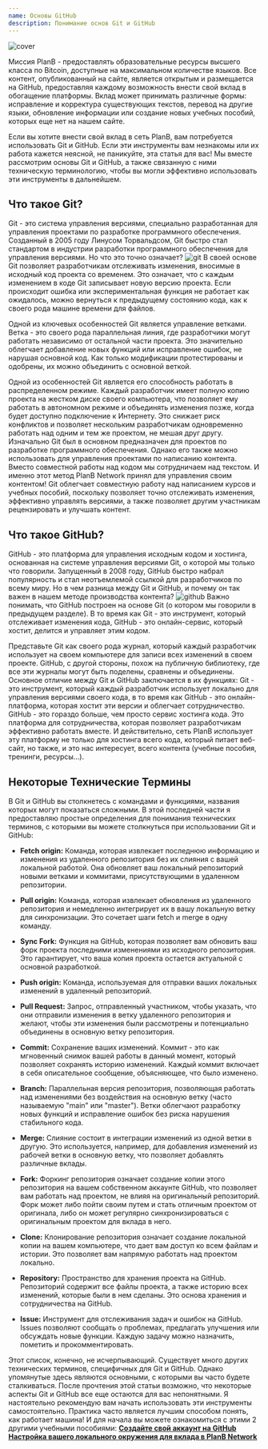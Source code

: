 ```yaml
---
name: Основы GitHub
description: Понимание основ Git и GitHub
---
```


![cover](assets/cover.webp)

Миссия PlanB - предоставлять образовательные ресурсы высшего класса по Bitcoin, доступные на максимальном количестве языков. Все контент, опубликованный на сайте, является открытым и размещается на GitHub, предоставляя каждому возможность внести свой вклад в обогащение платформы. Вклад может принимать различные формы: исправление и корректура существующих текстов, перевод на другие языки, обновление информации или создание новых учебных пособий, которых еще нет на нашем сайте.

Если вы хотите внести свой вклад в сеть PlanB, вам потребуется использовать Git и GitHub. Если эти инструменты вам незнакомы или их работа кажется неясной, не паникуйте, эта статья для вас! Мы вместе рассмотрим основы Git и GitHub, а также связанную с ними техническую терминологию, чтобы вы могли эффективно использовать эти инструменты в дальнейшем.

## Что такое Git?

Git - это система управления версиями, специально разработанная для управления проектами по разработке программного обеспечения. Созданный в 2005 году Линусом Торвальдсом, Git быстро стал стандартом в индустрии разработки программного обеспечения для управления версиями. Но что это точно означает?
![git](assets/1.webp)
В своей основе Git позволяет разработчикам отслеживать изменения, вносимые в исходный код проекта со временем. Это означает, что с каждым изменением в коде Git записывает новую версию проекта. Если происходит ошибка или экспериментальная функция не работает как ожидалось, можно вернуться к предыдущему состоянию кода, как к своего рода машине времени для файлов.

Одной из ключевых особенностей Git является управление ветками. Ветка - это своего рода параллельная линия, где разработчики могут работать независимо от остальной части проекта. Это значительно облегчает добавление новых функций или исправление ошибок, не нарушая основной код. Как только модификации протестированы и одобрены, их можно объединить с основной веткой.

Одной из особенностей Git является его способность работать в распределенном режиме. Каждый разработчик имеет полную копию проекта на жестком диске своего компьютера, что позволяет ему работать в автономном режиме и объединять изменения позже, когда будет доступно подключение к Интернету. Это снижает риск конфликтов и позволяет нескольким разработчикам одновременно работать над одним и тем же проектом, не мешая друг другу.
Изначально Git был в основном предназначен для проектов по разработке программного обеспечения. Однако его также можно использовать для управления проектами по написанию контента. Вместо совместной работы над кодом мы сотрудничаем над текстом. И именно этот метод PlanB Network принял для управления своим контентом! Git облегчает совместную работу над написанием курсов и учебных пособий, поскольку позволяет точно отслеживать изменения, эффективно управлять версиями, а также позволяет другим участникам рецензировать и улучшать контент.
## Что такое GitHub?

GitHub - это платформа для управления исходным кодом и хостинга, основанная на системе управления версиями Git, о которой мы только что говорили. Запущенный в 2008 году, GitHub быстро набрал популярность и стал неотъемлемой ссылкой для разработчиков по всему миру. Но в чем разница между Git и GitHub, и почему он так важен в нашем методе производства контента?
![github](assets/2.webp)
Важно понимать, что GitHub построен на основе Git (о котором мы говорили в предыдущем разделе). В то время как Git - это инструмент, который отслеживает изменения кода, GitHub - это онлайн-сервис, который хостит, делится и управляет этим кодом.

Представьте Git как своего рода журнал, который каждый разработчик использует на своем компьютере для записи всех изменений в своем проекте. GitHub, с другой стороны, похож на публичную библиотеку, где все эти журналы могут быть поделены, сравнены и объединены.
Основное отличие между Git и GitHub заключается в их функциях: Git - это инструмент, который каждый разработчик использует локально для управления версиями своего кода, в то время как GitHub - это онлайн-платформа, которая хостит эти версии и облегчает сотрудничество.
GitHub - это гораздо больше, чем просто сервис хостинга кода. Это платформа для сотрудничества, которая позволяет разработчикам эффективно работать вместе. И действительно, сеть PlanB использует эту платформу не только для хостинга всего кода, который питает веб-сайт, но также, и это нас интересует, всего контента (учебные пособия, тренинги, ресурсы...).

## Некоторые Технические Термины

В Git и GitHub вы столкнетесь с командами и функциями, названия которых могут показаться сложными. В этой последней части я предоставляю простые определения для понимания технических терминов, с которыми вы можете столкнуться при использовании Git и GitHub:

- **Fetch origin:** Команда, которая извлекает последнюю информацию и изменения из удаленного репозитория без их слияния с вашей локальной работой. Она обновляет ваш локальный репозиторий новыми ветками и коммитами, присутствующими в удаленном репозитории.

- **Pull origin:** Команда, которая извлекает обновления из удаленного репозитория и немедленно интегрирует их в вашу локальную ветку для синхронизации. Это сочетает шаги fetch и merge в одну команду.
- **Sync Fork:** Функция на GitHub, которая позволяет вам обновить ваш форк проекта последними изменениями из исходного репозитория. Это гарантирует, что ваша копия проекта остается актуальной с основной разработкой.
- **Push origin:** Команда, используемая для отправки ваших локальных изменений в удаленный репозиторий.

- **Pull Request:** Запрос, отправленный участником, чтобы указать, что они отправили изменения в ветку удаленного репозитория и желают, чтобы эти изменения были рассмотрены и потенциально объединены в основную ветку репозитория.

- **Commit:** Сохранение ваших изменений. Коммит - это как мгновенный снимок вашей работы в данный момент, который позволяет сохранять историю изменений. Каждый коммит включает в себя описательное сообщение, объясняющее, что было изменено.

- **Branch:** Параллельная версия репозитория, позволяющая работать над изменениями без воздействия на основную ветку (часто называемую "main" или "master"). Ветки облегчают разработку новых функций и исправление ошибок без риска нарушения стабильного кода.

- **Merge:** Слияние состоит в интеграции изменений из одной ветки в другую. Это используется, например, для добавления изменений из рабочей ветки в основную ветку, что позволяет добавлять различные вклады.

- **Fork:** Форкинг репозитория означает создание копии этого репозитория на вашем собственном аккаунте GitHub, что позволяет вам работать над проектом, не влияя на оригинальный репозиторий. Форк может либо пойти своим путем и стать отличным проектом от оригинала, либо он может регулярно синхронизироваться с оригинальным проектом для вклада в него.

- **Clone:** Клонирование репозитория означает создание локальной копии на вашем компьютере, что дает вам доступ ко всем файлам и истории. Это позволяет вам напрямую работать над проектом локально.

- **Repository:** Пространство для хранения проекта на GitHub. Репозиторий содержит все файлы проекта, а также историю всех изменений, которые были в нем сделаны. Это основа хранения и сотрудничества на GitHub.

- **Issue:** Инструмент для отслеживания задач и ошибок на GitHub. Issues позволяют сообщать о проблемах, предлагать улучшения или обсуждать новые функции. Каждую задачу можно назначить, пометить и прокомментировать.

Этот список, конечно, не исчерпывающий. Существует много других технических терминов, специфичных для Git и GitHub. Однако упомянутые здесь являются основными, с которыми вы часто будете сталкиваться.
После прочтения этой статьи возможно, что некоторые аспекты Git и GitHub все еще остаются для вас непонятными. Я настоятельно рекомендую вам начать использовать эти инструменты самостоятельно. Практика часто является лучшим способом понять, как работает машина! И для начала вы можете ознакомиться с этими 2 другими учебными пособиями:
**[Создайте свой аккаунт на GitHub](https://planb.network/tutorials/others/contribution/create-github-account-a75fc39d-f0d0-44dc-9cd5-cd94aee0c07c)**
**[Настройка вашего локального окружения для вклада в PlanB Network](https://planb.network/tutorials/others/contribution/github-desktop-work-environment-5862003b-9d76-47f5-a9e0-5ec74256a8ba)**